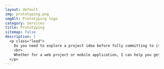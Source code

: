 ```yaml
---
layout: default
img: prototyping.png
imgAlt: Prototyping logo
category: Services
title: Prototyping
sitemap: false
description: |
  <p class="lead">
    Do you need to explore a project idea before fully committing to it? Don't spend more time than necessary.
    <br>
    Whether for a web project or mobile application, I can help you get answers quickly.
  </p>
---
```

